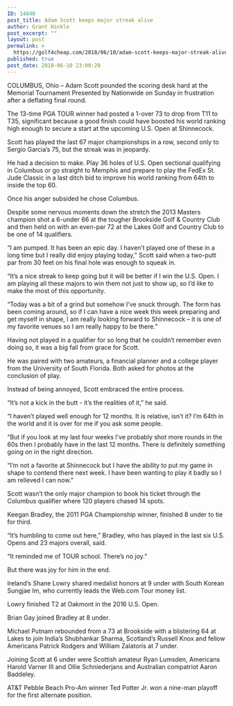 ```yaml
---
ID: 14840
post_title: Adam Scott keeps major streak alive
author: Grant Hinkle
post_excerpt: ""
layout: post
permalink: >
  https://golf4cheap.com/2018/06/10/adam-scott-keeps-major-streak-alive/
published: true
post_date: 2018-06-10 23:00:20
---
```

<div><div><p>COLUMBUS, Ohio – Adam Scott pounded the scoring desk hard at the Memorial Tournament Presented by Nationwide on Sunday in frustration after a deflating final round.</p><p>The 13-time PGA TOUR winner had posted a 1-over 73 to drop from T11 to T35, significant because a good finish could have boosted his world ranking high enough to secure a start at the upcoming U.S. Open at Shinnecock.</p><p>Scott has played the last 67 major championships in a row, second only to Sergio Garcia’s 75, but the streak was in jeopardy.</p><p>He had a decision to make. Play 36 holes of U.S. Open sectional qualifying in Columbus or go straight to Memphis and prepare to play the FedEx St. Jude Classic in a last ditch bid to improve his world ranking from 64th to inside the top 60.</p><p>Once his anger subsided he chose Columbus.</p><p>Despite some nervous moments down the stretch the 2013 Masters champion shot a 6-under 66 at the tougher Brookside Golf &amp; Country Club and then held on with an even-par 72 at the Lakes Golf and Country Club to be one of 14 qualifiers.</p><p>“I am pumped. It has been an epic day. I haven’t played one of these in a long time but I really did enjoy playing today,” Scott said when a two-putt par from 30 feet on his final hole was enough to squeak in.</p><p>“It’s a nice streak to keep going but it will be better if I win the U.S. Open. I am playing all these majors to win them not just to show up, so I’d like to make the most of this opportunity.</p><p>“Today was a bit of a grind but somehow I’ve snuck through. The form has been coming around, so if I can have a nice week this week preparing and get myself in shape, I am really looking forward to Shinnecock – it is one of my favorite venues so I am really happy to be there.”</p><p>Having not played in a qualifier for so long that he couldn’t remember even doing so, it was a big fall from grace for Scott.</p><p>He was paired with two amateurs, a financial planner and a college player from the University of South Florida. Both asked for photos at the conclusion of play.</p><p>Instead of being annoyed, Scott embraced the entire process.</p><p>“It’s not a kick in the butt - it’s the realities of it,” he said.</p><p>“I haven’t played well enough for 12 months. It is relative, isn’t it? I’m 64th in the world and it is over for me if you ask some people.</p><p>“But if you look at my last four weeks I’ve probably shot more rounds in the 60s then I probably have in the last 12 months. There is definitely something going on in the right direction.</p><p>“I’m not a favorite at Shinnecock but I have the ability to put my game in shape to contend there next week. I have been wanting to play it badly so I am relieved I can now.”</p><p>Scott wasn’t the only major champion to book his ticket through the Columbus qualifier where 120 players chased 14 spots.</p><p>Keegan Bradley, the 2011 PGA Championship winner, finished 8 under to tie for third.</p><p>“It’s humbling to come out here,” Bradley, who has played in the last six U.S. Opens and 23 majors overall, said.</p><p>“It reminded me of TOUR school. There’s no joy.”</p><p>But there was joy for him in the end.</p><p>Ireland’s Shane Lowry shared medalist honors at 9 under with South Korean Sungjae Im, who currently leads the Web.com Tour money list.</p><p>Lowry finished T2 at Oakmont in the 2016 U.S. Open.</p><p>Brian Gay joined Bradley at 8 under.</p><p>Michael Putnam rebounded from a 73 at Brookside with a blistering 64 at Lakes to join India’s Shubhankar Sharma, Scotland’s Russell Knox and fellow Americans Patrick Rodgers and William Zalatoris at 7 under.</p><p>Joining Scott at 6 under were Scottish amateur Ryan Lumsden, Americans Harold Varner III and Ollie Schniederjans and Australian compatriot Aaron Baddeley.</p><p>AT&amp;T Pebble Beach Pro-Am winner Ted Potter Jr. won a nine-man playoff for the first alternate position. </p></div></div>